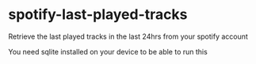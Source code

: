 # spotify-last-played-tracks
Retrieve the last played tracks in the last 24hrs from your spotify account 

You need sqlite installed on your device to be able to run this